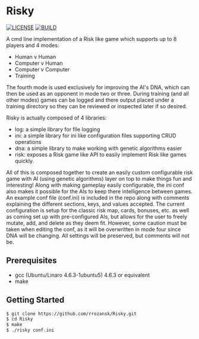# Risky

[![LICENSE](https://img.shields.io/badge/LICENSE-MIT-green.svg)](https://github.com/rrozansk/Risky/blob/master/LICENSE.txt) [![BUILD](https://img.shields.io/badge/BUILD-IN_DEVELOPMENT-yellow.svg)]()

A cmd line implementation of a Risk like game which supports up to 8 players and 4 modes:
  - Human v Human
  - Computer v Human
  - Computer v Computer
  - Training

The fourth mode is used exclusively for improving the AI's DNA, which can then 
be used as an opponent in mode two or three. During training (and all other modes)
games can be logged and there output placed under a training directory so they 
can be reviewed or inspected later if so desired.

Risky is actually composed of 4 libraries:
  - log: a simple library for file logging
  - ini: a simple library for ini like configuration files supporting CRUD operations
  - dna: a simple library to make working with genetic algorithms easier
  - risk: exposes a Risk game like API to easily implement Risk like games quickly. 

All of this is composed together to create an easily custom configurable risk
game with AI (using genetic algorithms) layer on top to make things fun and
interesting! Along with making gameplay easily configurable, the ini conf also
makes it possible for the AIs to keep there intelligence between games. An
example conf file (conf.ini) is included in the repo along with comments
explaining the different sections, keys, and values accepted. The current 
configuration is setup for the classic risk map, cards, bonuses, etc. as well
as coming set up with pre-configured AIs, but allows for the user to
freely mutate, add, and delete as they deem fit. However, some caution must be
taken when editing the conf, as it will be overwritten in mode four since
DNA will be changing. All settings will be preserved, but comments will not be.

## Prerequisites
- gcc (Ubuntu/Linaro 4.6.3-1ubuntu5) 4.6.3 or equivalent
- make

## Getting Started
```sh
$ git clone https://github.com/rrozansk/Risky.git
$ cd Risky
$ make
$ ./risky conf.ini
```
